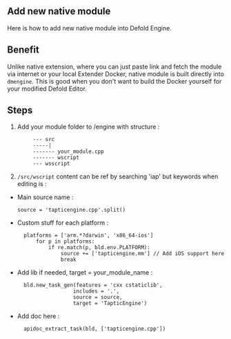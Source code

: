 ## Add new native module
Here is how to add new native module into Defold Engine.

## Benefit
Unlike native extension, where you can just paste link and fetch the module via internet or your local Extender Docker, native module is built directly into `dmengine`. This is good when you don't want to build the Docker yourself for your modified Defold Editor.

## Steps
1. Add your module folder to /engine with structure :

            --- src
            -----|
            ------- your_module.cpp
            ------- wscript
            --- wsscript

2. `/src/wscript` content can be ref by searching 'iap' but keywords when editing is :
- Main source name : 

      source = 'tapticengine.cpp'.split()
    
- Custom stuff for each platform :

        platforms = ['arm.*?darwin', 'x86_64-ios']
            for p in platforms:
                if re.match(p, bld.env.PLATFORM):
                    source += ['tapticengine.mm'] // Add iOS support here
                    break
                
- Add lib if needed, target = your_module_name :

        bld.new_task_gen(features = 'cxx cstaticlib',
                        includes = '.',
                        source = source,
                        target = 'TapticEngine')
                    
- Add doc here :

        apidoc_extract_task(bld, ['tapticengine.cpp'])
    
    
